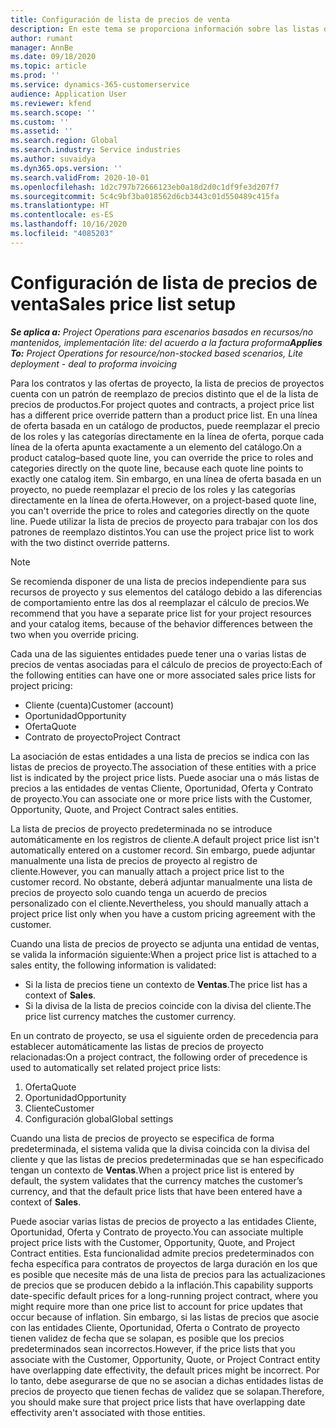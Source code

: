```yaml
---
title: Configuración de lista de precios de venta
description: En este tema se proporciona información sobre las listas de precios de ventas para precios de proyecto.
author: rumant
manager: AnnBe
ms.date: 09/18/2020
ms.topic: article
ms.prod: ''
ms.service: dynamics-365-customerservice
audience: Application User
ms.reviewer: kfend
ms.search.scope: ''
ms.custom: ''
ms.assetid: ''
ms.search.region: Global
ms.search.industry: Service industries
ms.author: suvaidya
ms.dyn365.ops.version: ''
ms.search.validFrom: 2020-10-01
ms.openlocfilehash: 1d2c797b72666123eb0a18d2d0c1df9fe3d207f7
ms.sourcegitcommit: 5c4c9bf3ba018562d6cb3443c01d550489c415fa
ms.translationtype: HT
ms.contentlocale: es-ES
ms.lasthandoff: 10/16/2020
ms.locfileid: "4085203"
---
```

# <a name="sales-price-list-setup"></a><span data-ttu-id="6726f-103">Configuración de lista de precios de venta</span><span class="sxs-lookup"><span data-stu-id="6726f-103">Sales price list setup</span></span>

<span data-ttu-id="6726f-104">_**Se aplica a:** Project Operations para escenarios basados en recursos/no mantenidos, implementación lite: del acuerdo a la factura proforma_</span><span class="sxs-lookup"><span data-stu-id="6726f-104">_**Applies To:** Project Operations for resource/non-stocked based scenarios, Lite deployment - deal to proforma invoicing_</span></span>

<span data-ttu-id="6726f-105">Para los contratos y las ofertas de proyecto, la lista de precios de proyectos cuenta con un patrón de reemplazo de precios distinto que el de la lista de precios de productos.</span><span class="sxs-lookup"><span data-stu-id="6726f-105">For project quotes and contracts, a project price list has a different price override pattern than a product price list.</span></span> <span data-ttu-id="6726f-106">En una línea de oferta basada en un catálogo de productos, puede reemplazar el precio de los roles y las categorías directamente en la línea de oferta, porque cada línea de la oferta apunta exactamente a un elemento del catálogo.</span><span class="sxs-lookup"><span data-stu-id="6726f-106">On a product catalog–based quote line, you can override the price to roles and categories directly on the quote line, because each quote line points to exactly one catalog item.</span></span> <span data-ttu-id="6726f-107">Sin embargo, en una línea de oferta basada en un proyecto, no puede reemplazar el precio de los roles y las categorías directamente en la línea de oferta.</span><span class="sxs-lookup"><span data-stu-id="6726f-107">However, on a project-based quote line, you can't override the price to roles and categories directly on the quote line.</span></span> <span data-ttu-id="6726f-108">Puede utilizar la lista de precios de proyecto para trabajar con los dos patrones de reemplazo distintos.</span><span class="sxs-lookup"><span data-stu-id="6726f-108">You can use the project price list to work with the two distinct override patterns.</span></span>

> [!NOTE]
> <span data-ttu-id="6726f-109">Se recomienda disponer de una lista de precios independiente para sus recursos de proyecto y sus elementos del catálogo debido a las diferencias de comportamiento entre las dos al reemplazar el cálculo de precios.</span><span class="sxs-lookup"><span data-stu-id="6726f-109">We recommend that you have a separate price list for your project resources and your catalog items, because of the behavior differences between the two when you override pricing.</span></span>

<span data-ttu-id="6726f-110">Cada una de las siguientes entidades puede tener una o varias listas de precios de ventas asociadas para el cálculo de precios de proyecto:</span><span class="sxs-lookup"><span data-stu-id="6726f-110">Each of the following entities can have one or more associated sales price lists for project pricing:</span></span>

- <span data-ttu-id="6726f-111">Cliente (cuenta)</span><span class="sxs-lookup"><span data-stu-id="6726f-111">Customer (account)</span></span> 
- <span data-ttu-id="6726f-112">Oportunidad</span><span class="sxs-lookup"><span data-stu-id="6726f-112">Opportunity</span></span> 
- <span data-ttu-id="6726f-113">Oferta</span><span class="sxs-lookup"><span data-stu-id="6726f-113">Quote</span></span> 
- <span data-ttu-id="6726f-114">Contrato de proyecto</span><span class="sxs-lookup"><span data-stu-id="6726f-114">Project Contract</span></span>

<span data-ttu-id="6726f-115">La asociación de estas entidades a una lista de precios se indica con las listas de precios de proyecto.</span><span class="sxs-lookup"><span data-stu-id="6726f-115">The association of these entities with a price list is indicated by the project price lists.</span></span> <span data-ttu-id="6726f-116">Puede asociar una o más listas de precios a las entidades de ventas Cliente, Oportunidad, Oferta y Contrato de proyecto.</span><span class="sxs-lookup"><span data-stu-id="6726f-116">You can associate one or more price lists with the Customer, Opportunity, Quote, and Project Contract sales entities.</span></span>

<span data-ttu-id="6726f-117">La lista de precios de proyecto predeterminada no se introduce automáticamente en los registros de cliente.</span><span class="sxs-lookup"><span data-stu-id="6726f-117">A default project price list isn't automatically entered on a customer record.</span></span> <span data-ttu-id="6726f-118">Sin embargo, puede adjuntar manualmente una lista de precios de proyecto al registro de cliente.</span><span class="sxs-lookup"><span data-stu-id="6726f-118">However, you can manually attach a project price list to the customer record.</span></span> <span data-ttu-id="6726f-119">No obstante, deberá adjuntar manualmente una lista de precios de proyecto solo cuando tenga un acuerdo de precios personalizado con el cliente.</span><span class="sxs-lookup"><span data-stu-id="6726f-119">Nevertheless, you should manually attach a project price list only when you have a custom pricing agreement with the customer.</span></span> 

<span data-ttu-id="6726f-120">Cuando una lista de precios de proyecto se adjunta una entidad de ventas, se valida la información siguiente:</span><span class="sxs-lookup"><span data-stu-id="6726f-120">When a project price list is attached to a sales entity, the following information is validated:</span></span>

- <span data-ttu-id="6726f-121">Si la lista de precios tiene un contexto de **Ventas**.</span><span class="sxs-lookup"><span data-stu-id="6726f-121">The price list has a context of **Sales**.</span></span> 
- <span data-ttu-id="6726f-122">Si la divisa de la lista de precios coincide con la divisa del cliente.</span><span class="sxs-lookup"><span data-stu-id="6726f-122">The price list currency matches the customer currency.</span></span> 

<span data-ttu-id="6726f-123">En un contrato de proyecto, se usa el siguiente orden de precedencia para establecer automáticamente las listas de precios de proyecto relacionadas:</span><span class="sxs-lookup"><span data-stu-id="6726f-123">On a project contract, the following order of precedence is used to automatically set related project price lists:</span></span>

1. <span data-ttu-id="6726f-124">Oferta</span><span class="sxs-lookup"><span data-stu-id="6726f-124">Quote</span></span>
2. <span data-ttu-id="6726f-125">Oportunidad</span><span class="sxs-lookup"><span data-stu-id="6726f-125">Opportunity</span></span>
3. <span data-ttu-id="6726f-126">Cliente</span><span class="sxs-lookup"><span data-stu-id="6726f-126">Customer</span></span> 
4. <span data-ttu-id="6726f-127">Configuración global</span><span class="sxs-lookup"><span data-stu-id="6726f-127">Global settings</span></span> 

<span data-ttu-id="6726f-128">Cuando una lista de precios de proyecto se especifica de forma predeterminada, el sistema valida que la divisa coincida con la divisa del cliente y que las listas de precios predeterminadas que se han especificado tengan un contexto de **Ventas**.</span><span class="sxs-lookup"><span data-stu-id="6726f-128">When a project price list is entered by default, the system validates that the currency matches the customer’s currency, and that the default price lists that have been entered have a context of **Sales**.</span></span>

<span data-ttu-id="6726f-129">Puede asociar varias listas de precios de proyecto a las entidades Cliente, Oportunidad, Oferta y Contrato de proyecto.</span><span class="sxs-lookup"><span data-stu-id="6726f-129">You can associate multiple project price lists with the Customer, Opportunity, Quote, and Project Contract entities.</span></span> <span data-ttu-id="6726f-130">Esta funcionalidad admite precios predeterminados con fecha específica para contratos de proyectos de larga duración en los que es posible que necesite más de una lista de precios para las actualizaciones de precios que se producen debido a la inflación.</span><span class="sxs-lookup"><span data-stu-id="6726f-130">This capability supports date-specific default prices for a long-running project contract, where you might require more than one price list to account for price updates that occur because of inflation.</span></span> <span data-ttu-id="6726f-131">Sin embargo, si las listas de precios que asocie con las entidades Cliente, Oportunidad, Oferta o Contrato de proyecto tienen validez de fecha que se solapan, es posible que los precios predeterminados sean incorrectos.</span><span class="sxs-lookup"><span data-stu-id="6726f-131">However, if the price lists that you associate with the Customer, Opportunity, Quote, or Project Contract entity have overlapping date effectivity, the default prices might be incorrect.</span></span> <span data-ttu-id="6726f-132">Por lo tanto, debe asegurarse de que no se asocian a dichas entidades listas de precios de proyecto que tienen fechas de validez que se solapan.</span><span class="sxs-lookup"><span data-stu-id="6726f-132">Therefore, you should make sure that project price lists that have overlapping date effectivity aren't associated with those entities.</span></span>
